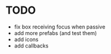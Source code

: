 # TODO

- fix box receiving focus when passive
- add more prefabs (and test them)
- add icons
- add callbacks